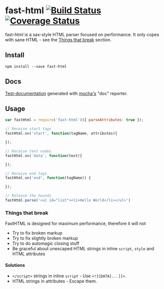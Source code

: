 # fast-html [![Build Status][3]][4] [![Coverage Status][5]][6]
fast-html is a sax-style HTML parser focused on performance. It only copes with sane HTML - see the [Things that break](#things-that-break) section.


## Install

```shell
npm install --save fast-html
```

## Docs
[Test-documentation][7] generated with [mocha's][8] "doc" reporter.

## Usage

```js
var fastHtml = require('fast-html')({ parseAttributes: true });

// Receive start tags
fastHtml.on('start', function(tagName, attributes){

});

// Receive text nodes
fastHtml.on('data', function(text){

});

// Receive end tags
fastHtml.on('end', function(tagName)) {

});

// Release the hounds
fastHtml.parse('<ul id="list"><li>Hello World</li></ul>')

```

### Things that break
FastHTML is designed for maximum performance, therefore it will not

* Try to fix broken markup
* Try to fix slightly broken markup
* Try to do automagic closing stuff
* Be graceful about unescaped HTML strings in inline `script`, `style` and HTML attributes

#### Solutions
* `</script>` strings in inline `script` - Use `<![CDATA[...]]>`.
* HTML strings in attributes - Escape them.

[3]: https://img.shields.io/travis/nerdlabs/fast-html.svg
[4]: https://travis-ci.org/nerdlabs/fast-html
[5]: https://img.shields.io/coveralls/nerdlabs/fast-html.svg
[6]: https://coveralls.io/r/nerdlabs/fast-html
[7]: http://nerdlabs.github.io/fast-html/docs/
[8]: http://mochajs.org/
